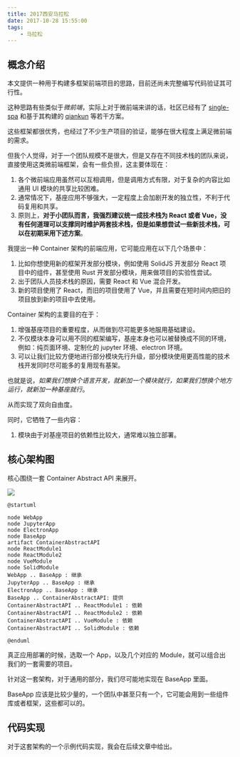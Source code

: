 ```yaml
---
title: 2017西安马拉松
date: 2017-10-28 15:55:00
tags:
    - 马拉松
---
```

## 概念介绍

本文提供一种用于构建多框架前端项目的思路，目前还尚未完整编写代码验证其可行性。

这种思路有些类似于*微前端*，实际上对于微前端来讲的话，社区已经有了 [single-spa](https://single-spa.js.org/) 和基于其构建的 [qiankun](https://qiankun.umijs.org/zh/guide/tutorial) 等若干方案。

这些框架都很优秀，也经过了不少生产项目的验证，能够在很大程度上满足微前端的需求。

但我个人觉得，对于一个团队规模不是很大，但是又存在不同技术栈的团队来说，直接使用这类微前端框架，会有一些负担，这主要体现在：

1. 各个微前端应用虽然可以互相调用，但是调用方式有限，对于复杂的内容比如通用 UI 模块的共享比较困难。
2. 通常情况下，基座应用不够强大，一定程度上会加剧开发的独立性，不利于代码复用和共享。
3. 原则上，**对于小团队而言，我强烈建议统一成技术栈为 React 或者 Vue，没有任何道理可以支撑同时维护两套技术栈，但是如果想尝试一些新技术栈，可以在初期采用下述方案**。

我提出一种 Container 架构的前端应用，它可能应用在以下几个场景中：

1. 比如你想使用新的框架开发部分模块，例如使用 SolidJS 开发部分 React 项目中的组件，甚至使用 Rust 开发部分模块，用来做项目的实验性尝试。
2. 出于团队人员技术栈的原因，需要 React 和 Vue 混合开发。
3. 新的项目使用了 React，而旧的项目使用了 Vue，并且需要在短时间内把旧的项目放到新的项目中去使用。

Container 架构的主要目的在于：

1. 增强基座项目的重要程度，从而做到尽可能更多地服用基础建设。
2. 不仅模块本身可以用不同的框架编写，基座本身也可以被替换成不同的环境，例如：纯页面环境、定制化的 jupyter 环境、electron 环境。
3. 可以让我们比较方便地进行部分模块先行升级，部分模块使用更高性能的技术栈开发同时尽可能多的复用现有基架。

也就是说，*如果我们想换个语言开发，就新加一个模块就行，如果我们想换个地方运行，就新加一种基座就行*。

从而实现了双向自由度。

同时，它牺牲了一些内容：

1. 模块由于对基座项目的依赖性比较大，通常难以独立部署。

## 核心架构图

核心围绕一套 Container Abstract API 来展开。

![](/img/absapp.png)

```plantuml
@startuml

node WebApp
node JupyterApp
node ElectronApp
node BaseApp
artifact ContainerAbstractAPI
node ReactModule1
node ReactModule2
node VueModule
node SolidModule
WebApp .. BaseApp : 继承
JupyterApp .. BaseApp : 继承
ElectronApp .. BaseApp : 继承
BaseApp .. ContainerAbstractAPI: 提供
ContainerAbstractAPI .. ReactModule1 : 依赖
ContainerAbstractAPI .. ReactModule2 : 依赖
ContainerAbstractAPI .. VueModule : 依赖
ContainerAbstractAPI .. SolidModule : 依赖

@enduml
```

真正应用部署的时候，选取一个 App，以及几个对应的 Module，就可以组合出我们的一套需要的项目。

针对这一套架构，对于通用的部分，我们尽可能地实现在 BaseApp 里面。

BaseApp 应该是比较少量的，一个团队中甚至只有一个，它可能会用到一些组件库或者框架，这些都可以的。

## 代码实现

对于这套架构的一个示例代码实现，我会在后续文章中给出。
